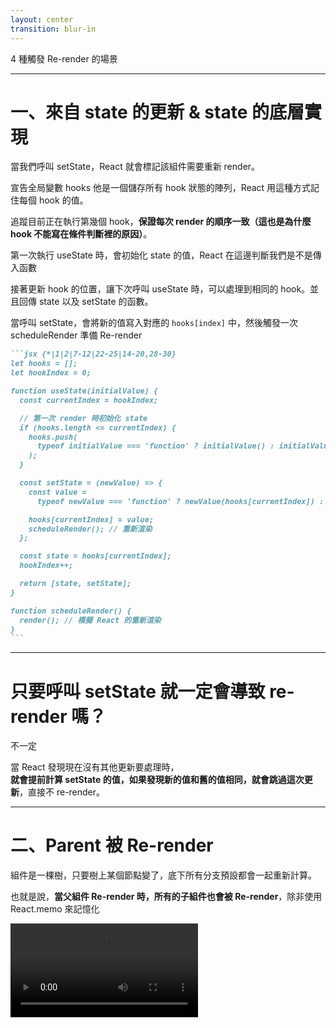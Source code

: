 ```yaml
---
layout: center
transition: blur-in
---
```


<ChapterTitle number="2" subtitle="從 state 到 context">
<span class="text-6xl">
4 種觸發 Re-render 的場景
</span>
</ChapterTitle>

<!--
雖然觸發 Re-render 的根本是 state，但實際開發時，有很多場景是我們不容易被注意到
-->

---

# 一、來自 state 的更新 & state 的底層實現

<ZStack>

<v-click hide>

當我們呼叫 setState，React 就會標記該組件需要重新 render。

</v-click>

<div v-click="[1,2]">

宣告全局變數 hooks 他是一個儲存所有 hook 狀態的陣列，React 用這種方式記住每個 hook 的值。

</div>

<div v-click="[2,3]">

追蹤目前正在執行第幾個 hook，**保證每次 render 的順序一致（這也是為什麼 hook 不能寫在條件判斷裡的原因）**。

</div>

<div v-click="[3,4]">

第一次執行 useState 時，會初始化 state 的值，React 在這邊判斷我們是不是傳入函數

</div>

<div v-click="[4,5]">

接著更新 hook 的位置，讓下次呼叫 useState 時，可以處理到相同的 hook。並且回傳 state 以及 setState 的函數。

</div>

<div v-click="5">

當呼叫 setState，會將新的值寫入對應的 `hooks[index]` 中，然後觸發一次 scheduleRender 準備 Re-render

</div>

</ZStack>

````md magic-move {at:1, lines: true}
```jsx {*|1|2|7-12|22-25|14-20,28-30}
let hooks = [];
let hookIndex = 0;

function useState(initialValue) {
  const currentIndex = hookIndex;

  // 第一次 render 時初始化 state
  if (hooks.length <= currentIndex) {
    hooks.push(
      typeof initialValue === 'function' ? initialValue() : initialValue
    );
  }

  const setState = (newValue) => {
    const value =
      typeof newValue === 'function' ? newValue(hooks[currentIndex]) : newValue;

    hooks[currentIndex] = value;
    scheduleRender(); // 重新渲染
  };

  const state = hooks[currentIndex];
  hookIndex++;

  return [state, setState];
}

function scheduleRender() {
  render(); // 模擬 React 的重新渲染
}
```
````

<!--
正如我們前面提到的，React 之所以會 re-render，最根本的觸發來源就是 state 的變動。

當我們呼叫 setState，React 就會標記該組件需要重新 render。在內部，React 大致會經歷以下流程：

[click]
1. 全局變數 hooks 他是一個儲存所有 hook 狀態的陣列，React 用這種方式記住每個 hook 的值。

[click]
2. 接著宣告 hookIndex ，他是用來追蹤目前正在執行第幾個 hook，保證每次 render 的順序一致（這也是為什麼 hook 不能寫在條件判斷裡的原因）。

[click]
3. 第一次執行 useState 時，會初始化 state 的值，還記得前面說的 init function，React 就是在這邊判斷我們是不是傳入函數的，

[click]
4. 接著紀錄 hook 的值並更新 hook 的位置，讓下次呼叫 useState 時，可以處理到相同的 hook。並且回傳 state 以及 setState 的函數。

[click]
5. 當呼叫 setState，會將新的值寫入對應的 hooks[index] 中，然後觸發一次 scheduleRender，讓整個 component 重新執行。

雖然這只是非常簡化的模型，但它能幫助你建立一個概念：

只要呼叫 setState，就會調用 React 的 re-render 機制。
-->

---

# 只要呼叫 setState 就一定會導致 re-render 嗎？

不一定

<v-click>

當 React 發現現在沒有其他更新要處理時，
<br/>
**就會提前計算 setState 的值，如果發現新的值和舊的值相同，就會跳過這次更新**，直接不 re-render。

</v-click>

<!--
這裡補充一點：

setState 一定會導致 re-render 嗎？

不一定，React 內部的機制非常複雜，當 React 發現現在沒有其他更新要處理時，就會提前計算 setState 的值，如果發現新的值和舊的值相同，就會跳過這次更新，直接不 re-render。

還記得我們在第二章節提到陣列和物件 immutable 特性，如果我們不回傳新的陣列或物件，React 會認為是相同的值，所以不會 re-render。

除了 immutable 以外，還有一部份因是 React 的內部優化，當我們連續 setState 相同的值時，React 會跳過 re-render。
-->

---

# 二、Parent 被 Re-render

組件是一棵樹，只要樹上某個節點變了，底下所有分支預設都會一起重新計算。

也就是說，**當父組件 Re-render 時，所有的子組件也會被 Re-render**，除非使用 React.memo 來記憶化

<Video src="ch-3/0-rerender.mp4" class="!h-[320px]" />

<p class="text-xs text-[var(--mute)]">影片來源：https://react.gg/visualized#re-rendering-children</p>

<!--
除了 state 改變會導致 re-render，React 中另一個非常常見的 re-render 來源是：

當父層 component 重新執行時，所有子 component 也會重新執行一次。

這是 React 運作中非常核心的邏輯：組件是一棵樹，只要樹上某個節點變了，底下所有分支預設都會一起重新計算。

可以參考這個影片

所以說當父組件 re-render 時，子組件也會被 re-render，除非你用 React.memo 來記憶化，這個記憶化的技巧會在後面章節提到
-->

---

# 子組件 Re-render 的迷思

Props 的改變不會導致子組件 Re-render？

```jsx {*|2,7-10,16}
export default function Page() {
  let count = 0;
  console.log('Re-render Parent');

  return (
    <div>
      <button
        onClick={() => console.log(count++)}
      >{`Increment: ${count}`}</button>
      <Child count={count} />
    </div>
  );
}

function Child({ count }) {
  console.log('Re-render Child');
  return <p>{`count: ${count}`}</p>;
}
```

<!--
此外，這邊也有一個關於 re-render 的迷思，你們覺得 Props 的改變會導致子組件 Re-render 嗎？ 思考ㄧ下

其實這個講法是不準確的，組件被 re-render 和 props 一點關係都沒有，根本原因還是 state 的改變。

[click]
我們傳入一個 props 給 child，並透過點擊按鈕來增加 count 的值，看看會不會觸發 Child 的 re-render
-->

---

<Video src="ch-3/1-prop-render.mp4"  />

<!--
可以發現不管怎麼點擊都不會觸發 re-render，雖然 count 的值有改變，但 Child 裡的 p count 並沒有更新，代表 Child 沒有被 re-render。

所以說大家一定要記住，讓 react re-render 的一定是 state，了解這個本質後，在你發現有預期之外的 re-render 時也能更快鎖定範圍。
-->

---

# 三、來自 Custom Hook 的間接 re-render

```jsx
function useMobileHeader() {
  const [isOpen, setIsOpen] = useState(false);

  const toggle = () => setIsOpen((prev) => !prev);

  return {
    isOpen,
    toggle,
  };
}

export default function Header() {
  const { isOpen, toggle } = useMobileHeader();

  return (
    <header>
      <button onClick={toggle}>Toggle</button>
      {isOpen && <div>Mobile Header</div>}
    </header>
  );
}
```

<!--
在 React 專案中，我們經常會使用 Custom Hook 來抽離邏輯，讓組件更精簡，這本身是一種非常良好的做法。

例如下面這個 useMobileHeader，是一個簡單控制 Mobile Menu 的 hook：

這種抽離邏輯的方式不只簡潔，也讓元件職責分明，是非常推薦的寫法。
-->

---

# 當 Custom Hook 中又使用了其他 Hook 呢？

```jsx
function useScrollDirection() {
  const [direction, setDirection] = useState('up');
  const [speed, setSpeed] = useState(0);

  useEffect(() => {
    let lastScrollY = window.scrollY;
    let lastTimestamp = performance.now();

    const onScroll = () => {
      // ... 計算速度和方向 ...
      setSpeed(calculatedSpeed);
      setDirection(currentY > lastScrollY ? 'down' : 'up');
    };

    window.addEventListener('scroll', onScroll);
    return () => window.removeEventListener('scroll', onScroll);
  }, []);

  return { direction, speed };
}
```

<!--
問題來了：當 Custom Hook 中又使用了其他 Hook 呢？

假設我們需要根據使用者的速度和方向做一些網頁特效，所以我們新增了一個 useScrollDirection，先不管裡面的實作方式，

簡單說他會偵測使用者的滾動方向與速度
-->

---

# 在 `useMobileHeader` 中使用 `useScrollDirection`

```jsx
function useMobileHeader() {
  useScrollDirection(); // 只是引入，但沒用來改畫面

  const [isOpen, setIsOpen] = useState(false);

  const toggle = () => setIsOpen((prev) => !prev);

  return {
    isOpen,
    toggle,
  };
}
```

Hook A（useScrollDirection）中只要有狀態更新，就會讓使用它的 Hook B（useMobileHeader）重新執行，而導致元件 re-render。

<!--
現在 useMobileHeader 改成這樣：

表面上看起來沒什麼問題，但實際上只要 useScrollDirection 裡的 setDirection 或 setSpeed 被觸發：

即使你沒有使用任何回傳值，整個使用 useMobileHeader 的元件還是會 re-render！

也就是說：

Hook A（useScrollDirection）中只要有狀態更新，就會讓使用它的 Hook B（useMobileHeader）重新執行，而導致元件 re-render。
-->

---

# 就算 `useScrollDirection` 沒有回傳任何資料也一樣

```jsx
function useScrollDirection() {
  // ...state & useEffect 同上
  return null; // 🧨 完全沒回傳任何資料
}
```

Custom Hook 本質上只是普通的 function

useScrollDirection &rarr; useMobileHeader &rarr; Header component

Hook A 的狀態改變 &rarr; 重新執行 Hook B &rarr; 最終導致元件重新 render。

<!--
就算你這樣寫：

function useScrollDirection() {
// ...state & useEffect 同上
return null; // 🧨 完全沒回傳任何資料
}

結果也一樣，useMobileHeader 還是會被重新執行，因為它裡面「引用了有狀態的 Hook」。

為什麼會這樣？

這其實是 React 的預期行為：

Custom Hook 本質上只是普通的 function

只要某個 hook 中有 setState，它就會觸發外層 component 重新渲染

而這條鏈就會一路往外傳遞：

useScrollDirection -> useMobileHeader -> Header component

所以我們可以總結為：

Hook A 的狀態改變 → 重新執行 Hook B → 最終導致元件重新 render。

這種情況不容易追蹤
-->

---

# 怎麼辦？

<v-clicks>

1. 不要在 Custom Hook 中無意義地引入其他有狀態的 Hook
2. 如果 HookB 只是要「紀錄一些數值」，可以考慮用 ref 傳遞結果，而不是用 state 更新

</v-clicks>

<v-click>

**就算你不回傳 Hook 的值，只要你「執行」它，狀態變化都會引起上層 re-render**

</v-click>

<v-click>

**注意每個 state 的流動，避免無意義的 re-render**

</v-click>

<!--
那該怎麼辦？

這其實不是 bug，也沒有什麼神奇的解法，這是 React 的預期設計。但你可以這樣做來減少誤用：

[click]
1. 不要在 Custom Hook 中無意義地引入其他有狀態的 Hook

[click]
2. 像前面提到的一樣如果 HookB 只是要「紀錄一些數值」，可以考慮用 ref 傳遞結果，而不是用 state 更新

記得：就算你不回傳 Hook 的值，只要你「執行」它，狀態變化都會引起上層 re-render

很多人以為「只要不使用某個 hook 的資料，就不會影響效能」，但這是錯的。

所以開發時一定要有這個意識：注意每個 state 的流動，避免無意義的 re-render

下一節，我們將會來談最後一個經常被忽略但卻非常有影響的 re-render 來源：Context。
-->

---

# 四、Context 的廣泛影響與潛在陷阱

Context 是 React 提供的狀態共享機制，<span v-mark="{color: 'var(--secondary)', at: 1}">讓我們可以在不透過 props 傳遞的情況下，讓深層子組件存取狀態。</span>

但它也有一個非常大的副作用：

<v-click at="2">

**只要 Context 的值有改變，所有使用該 Context 的 Component，都會 Re-render**

</v-click>

<v-click>

不管你實際有沒有用到被改變的那個值，**只要有用 `useContext` 使用 context，這個組件就會重新執行**

</v-click>

<!--
最後一種常見但很容易被忽略的 re-render 來源，就是 React 的 Context。

Context 是 React 提供的狀態共享機制，讓我們可以在不透過 props 傳遞的情況下，讓深層子組件存取狀態。但它也有一個非常大的副作用：

[click]
只要 Context 的值有改變，所有使用該 Context 的 component，都會 re-render。

[click]
話句話說不管你實際有沒有用到被改變的那個值，只要有用 useContext 拿過 context，這個元件就會重新執行。
-->

---

# 簡單的例子

````md magic-move {lines: true}
```jsx {*|1|3-11|13-17}
const CountContext = createContext();

function CountProvider({ children }) {
  const [count, setCount] = useState(0);

  return (
    <CountContext.Provider value={{ count, setCount }}>
      {children}
    </CountContext.Provider>
  );
}

function useCount() {
  const context = useContext(CountContext);
  if (!context) throw new Error('useCount must be used within a CountProvider');
  return context;
}
```

```jsx {*|4,12-16|5,18-21,6,24-28|7,30-33}
export default function Page() {
  return (
    <CountProvider>
      <ComponentA />
      <ComponentB />
      <ComponentC />
      <ComponentD />
    </CountProvider>
  );
}

function ComponentA() {
  console.log('Re-Render ComponentA');
  const { count } = useCount();
  return <div>{count}</div>;
}

function ComponentB() {
  console.log('Re-Render ComponentB');
  const { setCount } = useCount();
  return <button onClick={() => setCount((prev) => prev + 1)}>+1</button>;
}

function ComponentC() {
  console.log('Re-Render ComponentC');
  const { setCount } = useCount();
  return <button onClick={() => setCount((prev) => prev + 2)}>+2</button>;
}

function ComponentD() {
  console.log('Re-Render ComponentD');
  return <div>ComponentD</div>;
}
```
````

<!--
來看一個簡單的範例：

[click]
先用 createContext 建立一個 context

[click]
接著用 countProvider 包住所有組件

[click]
並在裡面用 useCount 去使用 context

[click]
接著在頁面中，我們放了幾個不同的組件：

[click]
ComponentA：讀取 count

[click]
ComponentB 和 ComponentC：只呼叫 setCount

[click]
ComponentD：完全沒用 context

思考 5 秒，當 count 改變時，哪些組件會被 re-render
-->

---

# 哪些組件會重新渲染？

<v-click>

<Video src="/ch-3/2-context.mp4" />

</v-click>

<!--
哪些元件會重新渲染？

當你按下按鈕，觸發 setCount 時，你可能會以為只有 ComponentA（有讀取 count）會重新渲染。

但實際上，只要用過 useContext(CountContext) 的元件，全部都會 re-render。所以：

✅ ComponentA：使用了 count，re-render（合理）

⚠️ ComponentB & ComponentC：只用了 setCount，也會 re-render 

✅ ComponentD : 完全沒用 context，不受影響
-->

---

# 有什麼問題？

這樣的 re-render 行為如果發生在畫面比較簡單的 UI 上，影響不大。

但如果這些 component 本身蠻複雜的（像圖表、圖片動畫、大量運算），就會拖慢整個應用效能。

```jsx
function ComponentB() {
  console.log('Re-Render ComponentB');
  const { setCount } = useCount();

  return (
    <>
      <button onClick={() => setCount((prev) => prev + 1)}>+1</button>
      <SlowComponent delay={200} />
    </>
  );
}
```

重點是：這些 Re-render 應該是可避免的

<!--
那這樣有什麼問題？

這樣的 re-render 行為如果發生在畫面比較簡單的 UI 上，影響不大。但如果這些 component 本身是蠻複雜的（像包含圖表、圖片動畫、大量運算），就會拖慢整個應用效能。


舉例來說，我們加上一個 SlowComponent 到 ComponentB 裡：


這時候，即使你是按了 ComponentC 的按鈕，只因為 ComponentB 用了 context，它也會被重新渲染，SlowComponent 也會被重新執行。

而這些 re-render，其實本來可以完全避免。

所以，這和前一節 Custom Hook 的問題本質一樣：

只要你「參與」了一個狀態系統（不管是 hook 還是 context），你就會被它的 re-render 傳染，即使你沒實際用到那個值。

這也是為什麼很多人用了 context 卻發現畫面效能變差的原因。


下一節，我們就會正式進入優化的章節了，會來聊聊：

有哪些觀察 re-render 的方法，又有哪些方法可以解決這些 re-render 問題？包括 useContext 的問題
-->
